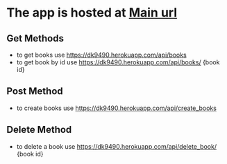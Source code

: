 # The app is hosted at [Main url](https://dk9490.herokuapp.com/)

## Get Methods
- to get books use https://dk9490.herokuapp.com/api/books
- to get book by id use https://dk9490.herokuapp.com/api/books/ {book id}
## Post Method
- to create books use https://dk9490.herokuapp.com/api/create_books 

## Delete Method
- to delete a book use https://dk9490.herokuapp.com/api/delete_book/ {book id}
